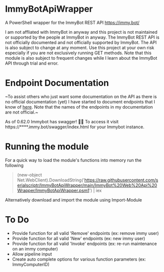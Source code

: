 # ImmyBotApiWrapper
A PowerShell wrapper for the ImmyBot REST API https://immy.bot/

I am not affliated with ImmyBot in anyway and this project is not maintained or supported by the people at ImmyBot in anyway. 
The ImmyBot REST API is not officially documented and not officially supported by ImmyBot. The API is also subject to change at any moment.
Use this project at your own risk especially if you are not exclusively running GET methods. Note that this module is also subject to frequent changes while
I learn about the ImmyBot API through trial and error.

# Endpoint Documentation
~To assist others who just want some documentation on the API as there is no official documentation (yet) I have started to document endpoints that I know of [here](https://github.com/serialscriptr/ImmyBotApiWrapper/blob/main/Endpoint%20Documentation/Table%20of%20Contents.md). Note that the names of the endpoints in my documentation are not official.~ 

As of 0.62.0 Immybot has swagger! 🥳🎉 To access it visit https://****.immy.bot/swagger/index.html for your Immybot instance.

# Running the module
For a quick way to load the module's functions into memory run the following
> (new-object Net.WebClient).DownloadString('https://raw.githubusercontent.com/serialscriptr/ImmyBotApiWrapper/main/ImmyBot%20Web%20Api%20Wrapper/ImmyBotApiWrapper.psm1') | iex

Alternatively download and import the module using Import-Module

# To Do
- Provide function for all valid 'Remove' endpoints (ex: remove immy user)
- Provide function for all valid 'New' endpoints (ex: new immy user)
- Provide function for all valid 'Invoke' endpoints (ex: re-run maintenance on an immy computer)
- Allow pipeline input
- Create auto complete options for various function parameters (ex: ImmyComputerID)
